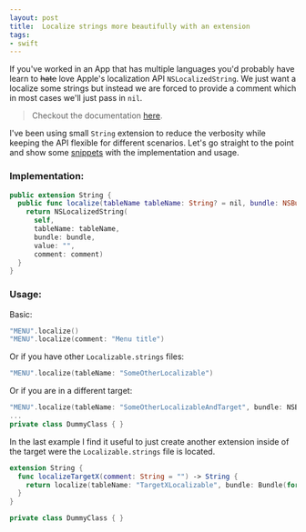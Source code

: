 ```yaml
---
layout: post
title:  Localize strings more beautifully with an extension
tags:
- swift
---
```


If you've worked in an App that has multiple languages you'd probably have learn to ~~hate~~ love Apple's localization API `NSLocalizedString`. We just want a localize some strings but instead we are forced to provide a comment which in most cases we'll just pass in `nil`.

> Checkout the documentation [here](https://developer.apple.com/documentation/foundation/nslocalizedstring).

I've been using small `String` extension to reduce the verbosity while keeping the API flexible for different scenarios. Let's go straight to the point and show some [snippets](https://gist.github.com/asalom/cfade69708bf300c479bea614f39bc41) with the implementation and usage.

### Implementation:

```swift
public extension String {
  public func localize(tableName tableName: String? = nil, bundle: NSBundle = NSBundle.mainBundle(), comment: String = "") -> String {
    return NSLocalizedString(
      self,
      tableName: tableName,
      bundle: bundle,
      value: "",
      comment: comment)
  }
}
```

### Usage:

Basic:

``` swift
"MENU".localize()
"MENU".localize(comment: "Menu title")
```

Or if you have other `Localizable.strings` files:

``` swift
"MENU".localize(tableName: "SomeOtherLocalizable")
```

Or if you are in a different target:

``` swift
"MENU".localize(tableName: "SomeOtherLocalizableAndTarget", bundle: NSBundle(forClass: DummyClass.self))
...
private class DummyClass { }
```

In the last example I find it useful to just create another extension inside of the target were the `Localizable.strings` file is located.

```swift
extension String {
  func localizeTargetX(comment: String = "") -> String {
    return localize(tableName: "TargetXLocalizable", bundle: Bundle(for: DummyClass.self), comment: comment)
  }
}

private class DummyClass { }
```